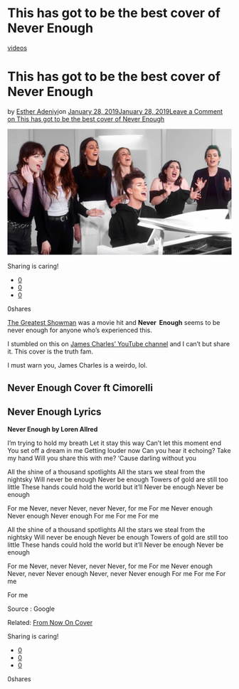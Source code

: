 # This has got to be the best cover of Never Enough

[videos](https://estheradeniyi.com/category/videos/)
# This has got to be the best cover of Never Enough

by [Esther Adeniyi](https://estheradeniyi.com/author/esther-adeniyi/)on [January 28, 2019January 28, 2019](https://estheradeniyi.com/never-enough-cover-lyrics/)[Leave a Comment on This has got to be the best cover of Never Enough](https://estheradeniyi.com/never-enough-cover-lyrics/#respond)

![](images\maxresdefault.jpg)

Sharing is caring!

- [0](https://www.facebook.com/sharer/sharer.php?u=https%3A%2F%2Festheradeniyi.com%2Fnever-enough-cover-lyrics%2F&amp;t=This%20has%20got%20to%20be%20the%20best%20cover%20of%20Never%20Enough)
- [0](https://twitter.com/intent/tweet?text=This%20has%20got%20to%20be%20the%20best%20cover%20of%20Never%20Enough&amp;url=https%3A%2F%2Festheradeniyi.com%2Fnever-enough-cover-lyrics%2F)
- [0](#)

0shares

[The Greatest Showman](https://estheradeniyi.com/the-greatest-showman-movie-review/) was a movie hit and **Never&#xA0; Enough** seems to be never enough for anyone who&#x2019;s experienced this.

I stumbled on this on [James Charles&#x2019; YouTube channel](https://www.youtube.com/channel/UCucot-Zp428OwkyRm2I7v2Q) and I can&#x2019;t but share it. This cover is the truth fam.

I must warn you, James Charles is a weirdo, lol.

## **Never Enough Cover ft Cimorelli**

## Never Enough Lyrics

**Never Enough by Loren Allred**

I&#x2019;m trying to hold my breath
 Let it stay this way
 Can&#x2019;t let this moment end
 You set off a dream in me
 Getting louder now
 Can you hear it echoing?
 Take my hand
 Will you share this with me?
 &#x2018;Cause darling without you

All the shine of a thousand spotlights
 All the stars we steal from the nightsky
 Will never be enough
 Never be enough
 Towers of gold are still too little
 These hands could hold the world but it&#x2019;ll
 Never be enough
 Never be enough

For me
 Never, never
 Never, never
 Never, for me
 For me
 Never enough
 Never enough
 Never enough
 For me
 For me
 For me

All the shine of a thousand spotlights
 All the stars we steal from the nightsky
 Will never be enough
 Never be enough
 Towers of gold are still too little
 These hands could hold the world but it&#x2019;ll
 Never be enough
 Never be enough

For me
 Never, never
 Never, never
 Never, for me
 For me
 Never enough
 Never, never
 Never enough
 Never, never
 Never enough
 For me
 For me
 For me

For me

Source : Google

Related: [From Now On Cover](https://estheradeniyi.com/from-now-on-from-the-greatest-showman-cover/)

Sharing is caring!

- [0](https://www.facebook.com/sharer/sharer.php?u=https%3A%2F%2Festheradeniyi.com%2Fnever-enough-cover-lyrics%2F&amp;t=This%20has%20got%20to%20be%20the%20best%20cover%20of%20Never%20Enough)
- [0](https://twitter.com/intent/tweet?text=This%20has%20got%20to%20be%20the%20best%20cover%20of%20Never%20Enough&amp;url=https%3A%2F%2Festheradeniyi.com%2Fnever-enough-cover-lyrics%2F)
- [0](#)

0shares